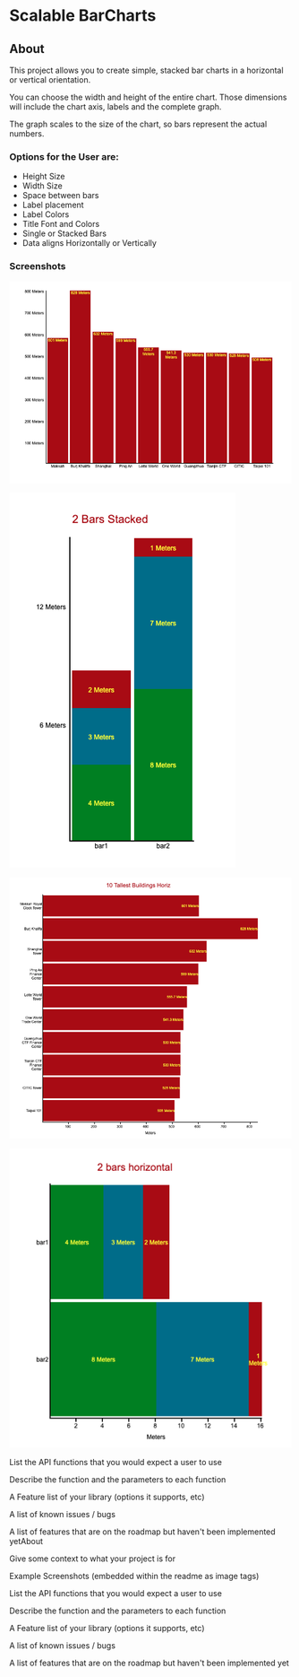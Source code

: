 # Scalable BarCharts

## About

This project allows you to create simple, stacked bar charts in a horizontal or vertical orientation.

You can choose the width and height of the entire chart. Those dimensions will include the chart axis, labels and the complete graph.

The graph scales to the size of the chart, so bars represent the actual numbers.

### Options for the User are:

- Height Size
- Width Size
- Space between bars
- Label placement
- Label Colors
- Title Font and Colors
- Single or Stacked Bars
- Data aligns Horizontally or Vertically

### Screenshots

![Screenshot 1](https://github.com/easydoesit/BarChart/blob/main/about/BarChartHorizontal%2001.png)

![Screenshot 2](https://github.com/easydoesit/BarChart/blob/main/about/BarChartHorizontal%2002.png)

![Screenshot 3](https://github.com/easydoesit/BarChart/blob/main/about/BarChartVertical%2001.png)

![Screenshot 4](https://github.com/easydoesit/BarChart/blob/main/about/BarChartVertical%2002.png)


List the API functions that you would expect a user to use

Describe the function and the parameters to each function

A Feature list of your library (options it supports, etc)

A list of known issues / bugs

A list of features that are on the roadmap but haven't been implemented yetAbout

Give some context to what your project is for

Example Screenshots (embedded within the readme as image tags)

List the API functions that you would expect a user to use

Describe the function and the parameters to each function

A Feature list of your library (options it supports, etc)

A list of known issues / bugs

A list of features that are on the roadmap but haven't been implemented yet
